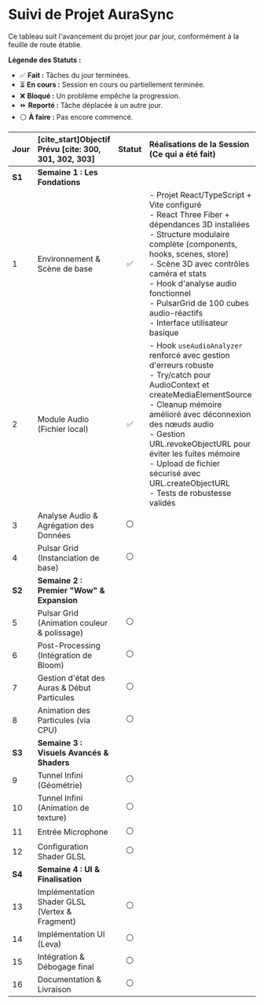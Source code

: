 # Suivi de Projet AuraSync

Ce tableau suit l'avancement du projet jour par jour, conformément à la feuille de route établie.

**Légende des Statuts :**
- ✅ **Fait :** Tâches du jour terminées.
- ⏳ **En cours :** Session en cours ou partiellement terminée.
- ❌ **Bloqué :** Un problème empêche la progression.
- ⏩ **Reporté :** Tâche déplacée à un autre jour.
- ⚪ **À faire :** Pas encore commencé.

| Jour | [cite_start]Objectif Prévu [cite: 300, 301, 302, 303]                                        | Statut | Réalisations de la Session (Ce qui a été fait)                                                                          | Commit(s) Associé(s)                                   | Notes / Blocages                                       |
| :--- | :------------------------------------------------------------------------------- | :----: | :---------------------------------------------------------------------------------------------------------------------- | :----------------------------------------------------- | :----------------------------------------------------- |
| **S1** | **Semaine 1 : Les Fondations** |        |                                                                                                                         |                                                        |                                                        |
| 1    | Environnement & Scène de base                                                    |   ✅   | - Projet React/TypeScript + Vite configuré<br>- React Three Fiber + dépendances 3D installées<br>- Structure modulaire complète (components, hooks, scenes, store)<br>- Scène 3D avec contrôles caméra et stats<br>- Hook d'analyse audio fonctionnel<br>- PulsarGrid de 100 cubes audio-réactifs<br>- Interface utilisateur basique | b99a000                                                | Jour 1 terminé avec succès - Base solide établie       |
| 2    | Module Audio (Fichier local)                                                     |   ✅   | - Hook `useAudioAnalyzer` renforcé avec gestion d'erreurs robuste<br>- Try/catch pour AudioContext et createMediaElementSource<br>- Cleanup mémoire amélioré avec déconnexion des nœuds audio<br>- Gestion URL.revokeObjectURL pour éviter les fuites mémoire<br>- Upload de fichier sécurisé avec URL.createObjectURL<br>- Tests de robustesse validés | TBD                                                    | Jour 2 terminé - Base audio solide et robuste          |
| 3    | Analyse Audio & Agrégation des Données                                           |   ⚪   |                                                                                                                         |                                                        |                                                        |
| 4    | Pulsar Grid (Instanciation de base)                                              |   ⚪   |                                                                                                                         |                                                        |
| **S2** | **Semaine 2 : Premier "Wow" & Expansion** |        |                                                                                                                         |                                                        |                                                        |
| 5    | Pulsar Grid (Animation couleur & polissage)                                      |   ⚪   |                                                                                                                         |                                                        |                                                        |
| 6    | Post-Processing (Intégration de Bloom)                                           |   ⚪   |                                                                                                                         |                                                        |                                                        |
| 7    | Gestion d'état des Auras & Début Particules                                      |   ⚪   |                                                                                                                         |                                                        |                                                        |
| 8    | Animation des Particules (via CPU)                                               |   ⚪   |                                                                                                                         |                                                        |
| **S3** | **Semaine 3 : Visuels Avancés & Shaders** |        |                                                                                                                         |                                                        |                                                        |
| 9    | Tunnel Infini (Géométrie)                                                        |   ⚪   |                                                                                                                         |                                                        |                                                        |
| 10   | Tunnel Infini (Animation de texture)                                             |   ⚪   |                                                                                                                         |                                                        |
| 11   | Entrée Microphone                                                                |   ⚪   |                                                                                                                         |                                                        |
| 12   | Configuration Shader GLSL                                                        |   ⚪   |                                                                                                                         |                                                        |
| **S4** | **Semaine 4 : UI & Finalisation** |        |                                                                                                                         |                                                        |
| 13   | Implémentation Shader GLSL (Vertex & Fragment)                                   |   ⚪   |                                                                                                                         |                                                        |
| 14   | Implémentation UI (Leva)                                                         |   ⚪   |                                                                                                                         |                                                        |
| 15   | Intégration & Débogage final                                                       |   ⚪   |                                                                                                                         |                                                        |
| 16   | Documentation & Livraison                                                        |   ⚪   |                                                                                                                         |                                                        |